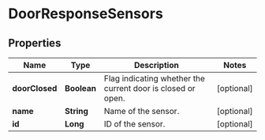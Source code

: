 
# DoorResponseSensors

## Properties
Name | Type | Description | Notes
------------ | ------------- | ------------- | -------------
**doorClosed** | **Boolean** | Flag indicating whether the current door is closed or open. |  [optional]
**name** | **String** | Name of the sensor. |  [optional]
**id** | **Long** | ID of the sensor. |  [optional]



